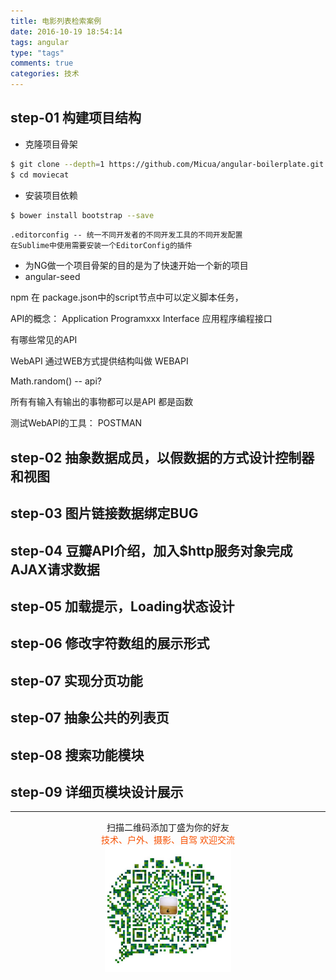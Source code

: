 ```yaml
---
title: 电影列表检索案例
date: 2016-10-19 18:54:14
tags: angular
type: "tags"
comments: true
categories: 技术
---
```



## step-01 构建项目结构

- 克隆项目骨架

```bash
$ git clone --depth=1 https://github.com/Micua/angular-boilerplate.git moviecat
$ cd moviecat
```

- 安装项目依赖

```bash
$ bower install bootstrap --save
```

```
.editorconfig -- 统一不同开发者的不同开发工具的不同开发配置
在Sublime中使用需要安装一个EditorConfig的插件
```

- 为NG做一个项目骨架的目的是为了快速开始一个新的项目
- angular-seed

npm 在 package.json中的script节点中可以定义脚本任务，

<!--more-->
API的概念：
Application Programxxx Interface
应用程序编程接口

有哪些常见的API

WebAPI 通过WEB方式提供结构叫做 WEBAPI

Math.random() -- api?

所有有输入有输出的事物都可以是API
都是函数

测试WebAPI的工具： POSTMAN


## step-02 抽象数据成员，以假数据的方式设计控制器和视图


## step-03 图片链接数据绑定BUG


## step-04 豆瓣API介绍，加入$http服务对象完成AJAX请求数据


## step-05 加载提示，Loading状态设计


## step-06 修改字符数组的展示形式


## step-07 实现分页功能


## step-07 抽象公共的列表页


## step-08 搜索功能模块


## step-09 详细页模块设计展示

-------

<div  align=center>
    <center> 扫描二维码添加丁盛为你的好友</center ><center><font color=#f75000 size=>技术、户外、摄影、自驾 欢迎交流</font><center><img width='40%' align='center' src='/uploads/wechat-qcode.jpg
'>
</div>

